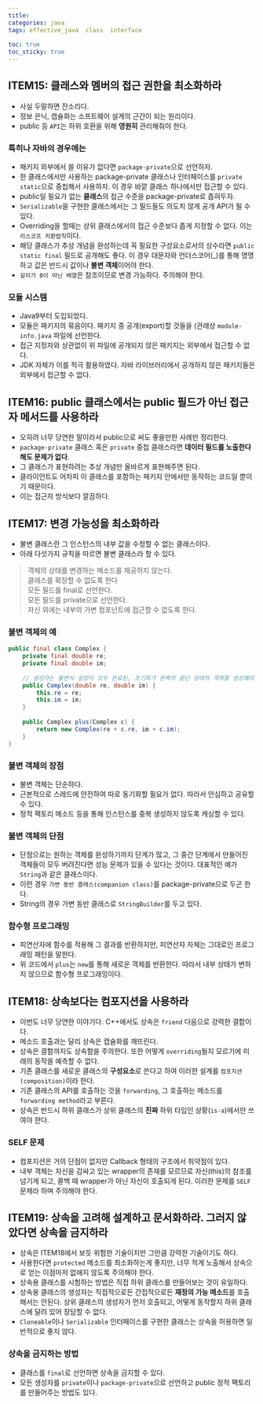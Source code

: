 ```yaml
---
title: 
categories: java 
tags: effective_java  class  interface
 
toc: true
toc_sticky: true
---
```


  
## ITEM15: 클래스와 멤버의 접근 권한을 최소화하라  
- 사실 두말하면 잔소리다.  
- 정보 은닉, 캡슐화는 소프트웨어 설계의 근간이 되는 원리이다.  
- public 등  `API`는 하위 호환을 위해 **영원히** 관리해줘야 한다.  
  
### 특히나 자바의 경우에는  
- 패키지 외부에서 쓸 이유가 없다면  `package-private`으로 선언하자.  
- 한 클래스에서만 사용하는 package-private 클래스나 인터페이스를 `private static`으로 중첩해서 사용하자. 이 경우 바깥 클래스 하나에서만 접근할 수 있다.  
- public일 필요가 없는 **클래스**의 접근 수준을 package-private로 좁혀두자.  
- `Serializable`을 구현한 클래스에서는 그 필드들도 의도치 않게 공개 API가 될 수 있다.  
-  Overriding을 할때는 상위 클래스에서의 접근 수준보다 좁게 지정할 수 없다. 이는 `리스코프 치환법칙`이다.  
- 해당 클래스가 추상 개념을 완성하는데 꼭 필요한 구성요소로서의 상수라면 `public static final` 필드로 공개해도 좋다. 이 경우 대문자와 언더스코어(_)를 통해 명명하고 값은 반드시 값이나 **불변 객체**이어야 한다.  
- `길이가 0이 아닌 배열`은 참조이므로 변경 가능하다. 주의해야 한다.  
  
### 모듈 시스템  
- Java9부터 도입되었다.  
- 모듈은 패키지의 묶음이다. 패키지 중 공개(export)할 것들을 (관례상 `module-info.java` 파일에 선언한다.  
- 접근 지정자와 상관없이 위 파일에 공개되지 않은 패키지는 외부에서 접근할 수 없다.  
- JDK 자체가 이를 적극 활용하였다. 자바 라이브러리에서 공개하지 않은 패키지들은 외부에서 접근할 수 없다.  
  
  
## ITEM16: public 클래스에서는 public 필드가 아닌 접근자 메서드를 사용하라  
- 오히려 너무 당연한 말이라서 public으로 써도 좋을만한 사례만 정리한다.  
- `package-private` 클래스 혹은  `private` 중첩 클래스라면 **데이터 필드를 노출한다해도 문제가 없다**.  
- 그 클래스가 표현하려는 추상 개념만 올바르게 표현해주면 된다.  
- 클라이언트도 어차피 이 클래스를 포함하는 패키지 안에서만 동작하는 코드일 뿐이기 때문이다.  
- 이는 접근자 방식보다 깔끔하다.  
  
  
## ITEM17: 변경 가능성을 최소화하라  
- 불변 클래스란 그 인스턴스의 내부 값을 수정할 수 없는 클래스이다.  
- 아래 다섯가지 규칙을 따르면 불변 클래스라 할 수 있다.  
  
> 객체의 상태를 변경하는 메소드를 제공하지 않는다.    
> 클래스를 확장할 수 없도록 한다    
> 모든 필드를 final로 선언한다.    
> 모든 필드를 private으로 선언한다.    
> 자신 외에는 내부의 가변 컴포넌트에 접근할 수 없도록 한다.    
  
### 불변 객체의 예  
  
```java  
public final class Complex {  
	private final double re;  
	private final double im;  
  
	// 생성자는 불변식 설정이 모두 완료된, 초기화가 완벽히 끝난 상태의 객체를 생성해야 한다.  
	public Complex(double re, double im) {  
		this.re = re;  
		this.im = im;  
	}  
  
	public Complex plus(Complex c) {  
		return new Complex(re + c.re, im + c.im);  
	}  
}  
```  
  
### 불변 객체의 장점  
- 불변 객체는 단순하다.  
- 근본적으로 스레드에 안전하여 따로 동기화할 필요가 없다. 따라서 안심하고 공유할 수 있다.  
- 정적 팩토리 메소드 등을 통해 인스턴스를 중복 생성하지 않도록 캐싱할 수 있다.  
  
### 불변 객체의 단점  
- 단점으로는 원하는 객체를 완성하기까지 단계가 많고, 그 중간 단계에서 만들어진 객체들이 모두 버려진다면 성능 문제가 있을 수 있다는 것이다. 대표적인 예가 `String`과 같은 클래스이다.  
- 이런 경우 `가변 동반 클래스(companion class)`를 package-private으로 두곤 한다.  
- String의 경우 가변 동반 클래스로 `StringBuilder`를 두고 있다.  
  
### 함수형 프로그래밍  
- 피연산자에 함수를 적용해 그 결과를 반환하지만, 피연산자 자체는 그대로인 프로그래밍 패턴을 말한다.  
- 위 코드에서  `plus`는 `new`를 통해 새로운 객체를 반환한다. 따라서 내부 상태가 변하지 않으므로 함수형 프로그래밍이다.  
  
  
## ITEM18: 상속보다는 컴포지션을 사용하라  
- 이번도 너무 당연한 이야기다. C++에서도 상속은 `friend` 다음으로 강력한 결합이다.  
- 메소드 호출과는 달리 상속은 캡슐화를 깨뜨린다.  
- 상속은 결함까지도 상속함을 주의한다. 또한 어떻게 `overriding`될지 모르기에 미래의 동작을 예측할 수 없다.  
- 기존 클래스를 새로운 클래스의 **구성요소**로 쓴다고 하여 이러한 설계를 `컴포지션(composition)`이라 한다.  
- 기존 클래스의 API를 호출하는 것을 `forwarding`, 그 호출하는 메소드를 `forwarding method`라고 부른다.  
- 상속은 반드시 하위 클래스가 상위 클래스의 **진짜** 하위 타입인 상황(`is-a`)에서만 쓰여야 한다.  
  
### SELF 문제  
- 컴포지션은 거의 단점이 없지만 Callback 형태의 구조에서 취약점이 있다.  
- 내부 객체는 자신을 감싸고 있는 wrapper의 존재를 모르므로 자신(this)의 참조를 넘기게 되고, 콜백 때 wrapper가 아닌 자신이 호출되게 된다. 이러한 문제를 `SELF` 문제라 하며 주의해야 한다.  
  
  
## ITEM19: 상속을 고려해 설계하고 문서화하라. 그러지 않았다면 상속을 금지하라  
- 상속은 ITEM18에서 보듯 위험한 기술이지만 그만큼 강력한 기술이기도 하다.  
- 사용한다면 `protected` 메소드를 최소화하는게 좋지만, 너무 적게 노출해서 상속으로 얻는 이점마저 없애지 않도록 주의해야 한다.  
- 상속용 클래스를 시험하는 방법은 직접 하위 클래스를 만들어보는 것이 유일하다.  
- 상속용 클래스의 생성자는 직접적으로든 간접적으로든 **재정의 가능 메소드**를 호출해서는 안된다. 상위 클래스의 생성자가 먼저 호출되고, 어떻게 동작할지 하위 클래스에 달려 있어 장담할 수 없다.  
- `Cloneable`이나 `Serializable` 인터페이스를 구현한 클래스는 상속을 허용하면 일반적으로 좋지 않다.  
  
### 상속을 금지하는 방법  
- 클래스를 `final`로 선언하면 상속을 금지할 수 있다.  
- 모든 생성자를 `private`이나 `package-private`으로 선언하고 public 정적 팩토리를 만들어주는 방법도 있다.  

